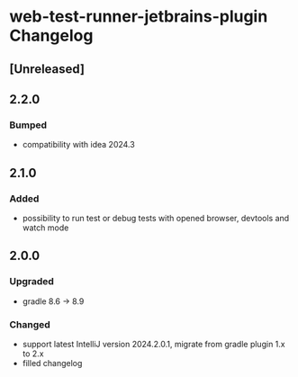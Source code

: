 <!-- Keep a Changelog guide -> https://keepachangelog.com -->

# web-test-runner-jetbrains-plugin Changelog

## [Unreleased]

## 2.2.0

### Bumped
- compatibility with idea 2024.3

## 2.1.0

### Added
- possibility to run test or debug tests with opened browser, devtools and watch mode

## 2.0.0

### Upgraded
- gradle 8.6 -> 8.9

### Changed
- support latest IntelliJ version 2024.2.0.1, migrate from gradle plugin 1.x to 2.x
- filled changelog
